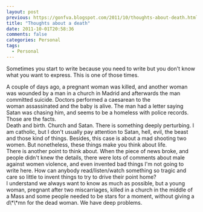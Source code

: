 ```yaml
---
layout: post
previous: https://gonfva.blogspot.com/2011/10/thoughts-about-death.html
title: "Thoughts about a death"
date: 2011-10-01T20:58:36
comments: false
categories: Personal
tags:
  - Personal
---
```


Sometimes you start to write because you need to write but you don't know what you want to express. This is one of those times.
<div>A couple of days ago, a pregnant woman was killed, and another woman was wounded by a man in a church in Madrid and afterwards the man committed&nbsp;suicide. Doctors performed a caesarean to the woman&nbsp;assassinated&nbsp;and the baby is alive. The man had a letter saying Satan was chasing him, and seems to be a homeless with police records.</div><div>Those are the facts.&nbsp;</div><div>Death and birth. Church and Satan. There is something deeply perturbing. I am catholic, but I don't usually pay attention to Satan, hell, evil, the beast and those kind of things. Besides, this case is about a mad shooting two women.&nbsp;But nonetheless, these things make you think about life.</div><div>
</div><div>There is another point to think about. When the piece of news broke, and people didn't knew the details, there were lots of comments about male against women violence, and even invented bad things I'm not going to write here. How can anybody read/listen/watch something so tragic and care so little to invent things to try to drive their point home?&nbsp;</div><div>I understand we always want to know as much as possible, but a young woman, pregnant after two miscarriages, killed in a church in the middle of a Mass and some people needed to be stars for a moment, without giving a d\*\*mn for the dead woman. We have deep problems.</div>
